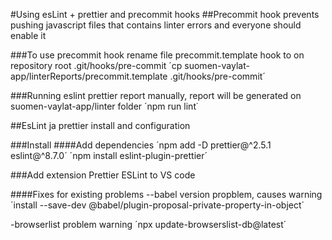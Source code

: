 #Using esLint + prettier and precommit hooks 
##Precommit hook prevents pushing javascript files that contains linter errors and everyone should enable it

###To use precommit hook rename file precommit.template hook to on repository root .git/hooks/pre-commit
´cp suomen-vaylat-app/linterReports/precommit.template .git/hooks/pre-commit´

###Running eslint prettier report manually, report will be generated on suomen-vaylat-app/linter folder
´npm run lint˙

##EsLint ja prettier install and configuration

###Install
####Add dependencies
´npm add -D prettier@^2.5.1 eslint@^8.7.0´
´npm install eslint-plugin-prettier´

###Add extension Prettier ESLint to VS code

####Fixes for existing problems
--babel version propblem, causes warning
´install --save-dev @babel/plugin-proposal-private-property-in-object´

-browserlist problem warning
´npx update-browserslist-db@latest´

